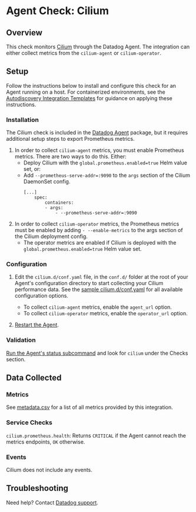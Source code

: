 # Agent Check: Cilium

## Overview

This check monitors [Cilium][1] through the Datadog Agent. The integration can either collect metrics from the `cilium-agent` or `cilium-operator`.

## Setup

Follow the instructions below to install and configure this check for an Agent running on a host. For containerized environments, see the [Autodiscovery Integration Templates][2] for guidance on applying these instructions.

### Installation

The Cilium check is included in the [Datadog Agent][2] package, but it requires additional setup steps to export Prometheus metrics.

1. In order to collect `cilium-agent` metrics, you must enable Prometheus metrics. There are two ways to do this. Either:
    * Deploy Cilium with the `global.prometheus.enabled=true` Helm value set, or:
    * Add `--prometheus-serve-addr=:9090` to the `args` section of the Cilium DaemonSet config.
        ```
        [...]
            spec:
                containers:
                - args:
                    - --prometheus-serve-addr=:9090

        ```
2. In order to collect `cilium-operator` metrics, the Prometheus metrics must be enabled by adding `- --enable-metrics` to the args section of the Cilium deployment config.
    * The operator metrics are enabled if Cilium is deployed with the `global.prometheus.enabled=true` Helm value set.


### Configuration

1. Edit the `cilium.d/conf.yaml` file, in the `conf.d/` folder at the root of your Agent's configuration directory to start collecting your Cilium performance data. See the [sample cilium.d/conf.yaml][3] for all available configuration options.
    * To collect `cilium-agent` metrics, enable the `agent_url` option.
    * To collect `cilium-operator` metrics, enable the `operator_url` option.

2. [Restart the Agent][4].

### Validation

[Run the Agent's status subcommand][5] and look for `cilium` under the Checks section.

## Data Collected

### Metrics

See [metadata.csv][6] for a list of all metrics provided by this integration.

### Service Checks

`cilium.prometheus.health`: Returns `CRITICAL` if the Agent cannot reach the metrics endpoints, `OK` otherwise.

### Events

Cilium does not include any events.

## Troubleshooting

Need help? Contact [Datadog support][7].

[1]: https://cilium.io/
[2]: https://docs.datadoghq.com/agent/autodiscovery/integrations
[3]: https://github.com/DataDog/integrations-core/blob/master/cilium/datadog_checks/cilium/data/conf.yaml.example
[4]: https://docs.datadoghq.com/agent/guide/agent-commands/?tab=agentv6#start-stop-and-restart-the-agent
[5]: https://docs.datadoghq.com/agent/guide/agent-commands/?tab=agentv6#agent-status-and-information
[6]: https://github.com/DataDog/integrations-core/blob/master/cilium/metadata.csv
[7]: https://docs.datadoghq.com/help
